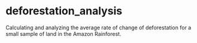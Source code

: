 # deforestation_analysis
Calculating and analyzing the average rate of change of deforestation for a small sample of land in the Amazon Rainforest.
